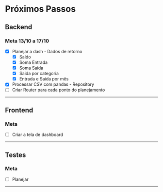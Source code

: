 # Próximos Passos

## Backend
### Meta 13/10 a 17/10
* [x] Planejar a dash - Dados de retorno
    - [x] Saldo
    - [x] Soma Entrada
    - [x] Soma Saida
    - [x] Saida por categoria
    - [x] Entrada e Saida por mês
* [x] Processar CSV com pandas - Repository
* [ ] Criar Router para cada ponto do planejamento

---

## Frontend
### Meta
* [ ] Criar a tela de dashboard

---

## Testes
### Meta
* [ ] Planejar

---